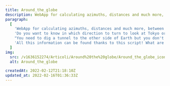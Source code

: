 ```yaml
---
title: Around_the_globe
description: WebApp for calculating azimuths, distances and much more, between geographical locations around the world. Routes around the globe can be very surprising at times. Access the portal and start discovering them yourself!
paragraph:
  [
    'WebApp for calculating azimuths, distances and much more, between geographical locations around the world.<br>',
    'Do you want to know in which direction to turn to look at Tokyo or NewYork?',
    "You need to dig a tunnel to the other side of Earth but you don't know what angle to dig?",
    'All this information can be found thanks to this script! What are you waiting for? <b>Access the portal and start discovering amazing new routes around the globe :)</b>',
  ]
img:
  src: /v1636152274/Articoli/Around%20the%20globe/Around_the_globe_icon.jpg
  alt: Around_the_globe

createdAt: 2022-02-12T21:18:10Z
updated_at: 2022-02-16T01:36:33Z
---
```

